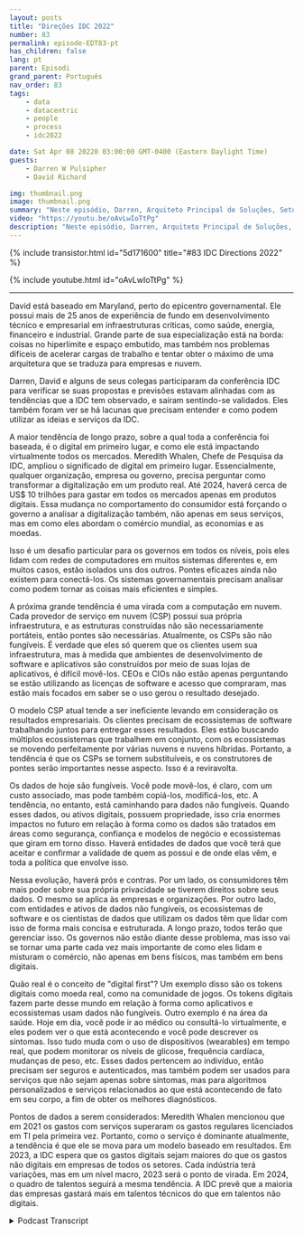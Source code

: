 ```yaml
---
layout: posts
title: "Direções IDC 2022"
number: 83
permalink: episode-EDT83-pt
has_children: false
lang: pt
parent: Episodi
grand_parent: Português
nav_order: 83
tags:
    - data
    - datacentric
    - people
    - process
    - idc2022

date: Sat Apr 08 20220 03:00:00 GMT-0400 (Eastern Daylight Time)
guests:
    - Darren W Pulsipher
    - David Richard

img: thumbnail.png
image: thumbnail.png
summary: "Neste episódio, Darren, Arquiteto Principal de Soluções, Setor Público, Intel, e David Richard, Arquiteto Principal de Soluções, Departamento de Defesa, Intel, refletem sobre as tendências e ideias que captaram na conferência IDC Directions 2022."
video: "https://youtu.be/oAvLwIoTtPg"
description: "Neste episódio, Darren, Arquiteto Principal de Soluções, Setor Público, Intel, e David Richard, Arquiteto Principal de Soluções, Departamento de Defesa, Intel, refletem sobre as tendências e ideias que captaram na conferência IDC Directions 2022."
---
```


<div>
{% include transistor.html id="5d171600" title="#83 IDC Directions 2022" %}

{% include youtube.html id="oAvLwIoTtPg" %}
</div>

---

David está baseado em Maryland, perto do epicentro governamental. Ele possui mais de 25 anos de experiência de fundo em desenvolvimento técnico e empresarial em infraestruturas críticas, como saúde, energia, financeiro e industrial. Grande parte de sua especialização está na borda: coisas no hiperlimite e espaço embutido, mas também nos problemas difíceis de acelerar cargas de trabalho e tentar obter o máximo de uma arquitetura que se traduza para empresas e nuvem.

Darren, David e alguns de seus colegas participaram da conferência IDC para verificar se suas propostas e previsões estavam alinhadas com as tendências que a IDC tem observado, e saíram sentindo-se validados. Eles também foram ver se há lacunas que precisam entender e como podem utilizar as ideias e serviços da IDC.

A maior tendência de longo prazo, sobre a qual toda a conferência foi baseada, é o digital em primeiro lugar, e como ele está impactando virtualmente todos os mercados. Meredith Whalen, Chefe de Pesquisa da IDC, ampliou o significado de digital em primeiro lugar. Essencialmente, qualquer organização, empresa ou governo, precisa perguntar como transformar a digitalização em um produto real. Até 2024, haverá cerca de US$ 10 trilhões para gastar em todos os mercados apenas em produtos digitais. Essa mudança no comportamento do consumidor está forçando o governo a analisar a digitalização também, não apenas em seus serviços, mas em como eles abordam o comércio mundial, as economias e as moedas.

Isso é um desafio particular para os governos em todos os níveis, pois eles lidam com redes de computadores em muitos sistemas diferentes e, em muitos casos, estão isolados uns dos outros. Pontes eficazes ainda não existem para conectá-los. Os sistemas governamentais precisam analisar como podem tornar as coisas mais eficientes e simples.

A próxima grande tendência é uma virada com a computação em nuvem. Cada provedor de serviço em nuvem (CSP) possui sua própria infraestrutura, e as estruturas construídas não são necessariamente portáteis, então pontes são necessárias. Atualmente, os CSPs são não fungíveis. É verdade que eles só querem que os clientes usem sua infraestrutura, mas à medida que ambientes de desenvolvimento de software e aplicativos são construídos por meio de suas lojas de aplicativos, é difícil movê-los. CEOs e CIOs não estão apenas perguntando se estão utilizando as licenças de software e acesso que compraram, mas estão mais focados em saber se o uso gerou o resultado desejado.

O modelo CSP atual tende a ser ineficiente levando em consideração os resultados empresariais. Os clientes precisam de ecossistemas de software trabalhando juntos para entregar esses resultados. Eles estão buscando múltiplos ecossistemas que trabalhem em conjunto, com os ecossistemas se movendo perfeitamente por várias nuvens e nuvens híbridas. Portanto, a tendência é que os CSPs se tornem substituíveis, e os construtores de pontes serão importantes nesse aspecto. Isso é a reviravolta.

Os dados de hoje são fungíveis. Você pode movê-los, é claro, com um custo associado, mas pode também copiá-los, modificá-los, etc. A tendência, no entanto, está caminhando para dados não fungíveis. Quando esses dados, ou ativos digitais, possuem propriedade, isso cria enormes impactos no futuro em relação à forma como os dados são tratados em áreas como segurança, confiança e modelos de negócio e ecossistemas que giram em torno disso. Haverá entidades de dados que você terá que aceitar e confirmar a validade de quem as possui e de onde elas vêm, e toda a política que envolve isso.

Nessa evolução, haverá prós e contras. Por um lado, os consumidores têm mais poder sobre sua própria privacidade se tiverem direitos sobre seus dados. O mesmo se aplica às empresas e organizações. Por outro lado, com entidades e ativos de dados não fungíveis, os ecossistemas de software e os cientistas de dados que utilizam os dados têm que lidar com isso de forma mais concisa e estruturada. A longo prazo, todos terão que gerenciar isso. Os governos não estão diante desse problema, mas isso vai se tornar uma parte cada vez mais importante de como eles lidam e misturam o comércio, não apenas em bens físicos, mas também em bens digitais.

Quão real é o conceito de "digital first"? Um exemplo disso são os tokens digitais como moeda real, como na comunidade de jogos. Os tokens digitais fazem parte desse mundo em relação à forma como aplicativos e ecossistemas usam dados não fungíveis. Outro exemplo é na área da saúde. Hoje em dia, você pode ir ao médico ou consultá-lo virtualmente, e eles podem ver o que está acontecendo e você pode descrever os sintomas. Isso tudo muda com o uso de dispositivos (wearables) em tempo real, que podem monitorar os níveis de glicose, frequência cardíaca, mudanças de peso, etc. Esses dados pertencem ao indivíduo, então precisam ser seguros e autenticados, mas também podem ser usados para serviços que não sejam apenas sobre sintomas, mas para algoritmos personalizados e serviços relacionados ao que está acontecendo de fato em seu corpo, a fim de obter os melhores diagnósticos.

Pontos de dados a serem considerados: Meredith Whalen mencionou que em 2021 os gastos com serviços superaram os gastos regulares licenciados em TI pela primeira vez. Portanto, como o serviço é dominante atualmente, a tendência é que ele se mova para um modelo baseado em resultados. Em 2023, a IDC espera que os gastos digitais sejam maiores do que os gastos não digitais em empresas de todos os setores. Cada indústria terá variações, mas em um nível macro, 2023 será o ponto de virada. Em 2024, o quadro de talentos seguirá a mesma tendência. A IDC prevê que a maioria das empresas gastará mais em talentos técnicos do que em talentos não digitais.



<details>
<summary> Podcast Transcript </summary>

<p></p>

</details>
